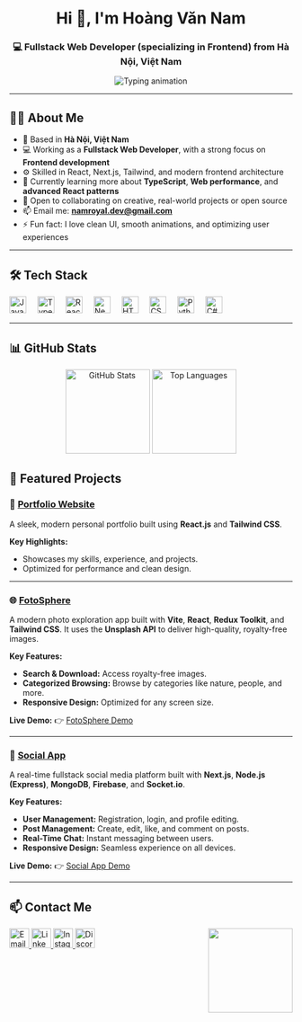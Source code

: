 <h1 align="center">Hi 👋, I'm Hoàng Văn Nam</h1>

<h3 align="center">
  💻 Fullstack Web Developer (specializing in Frontend) from Hà Nội, Việt Nam
</h3>

<p align="center">
  <img
    src="https://readme-typing-svg.herokuapp.com?font=Fira+Code&duration=3000&pause=1000&center=true&vCenter=true&width=640&lines=Welcome+to+my+GitHub!;Fullstack+Developer+with+a+Frontend+Focus.;I+love+building+beautiful+and+performant+web+apps.🚀"
    alt="Typing animation"
  />
</p>

---

## 🧑‍💼 About Me

- 📍 Based in **Hà Nội, Việt Nam**
- 💻 Working as a **Fullstack Web Developer**, with a strong focus on **Frontend development**
- ⚙️ Skilled in React, Next.js, Tailwind, and modern frontend architecture
- 🌱 Currently learning more about **TypeScript**, **Web performance**, and **advanced React patterns**
- 👯 Open to collaborating on creative, real-world projects or open source
- 📫 Email me: **namroyal.dev@gmail.com**
- ⚡ Fun fact: I love clean UI, smooth animations, and optimizing user experiences

---

## 🛠️ Tech Stack

<div align="left">
  <img src="https://cdn.jsdelivr.net/gh/devicons/devicon/icons/javascript/javascript-original.svg" height="30" alt="JavaScript" />
  <img width="12" />
  <img src="https://cdn.jsdelivr.net/gh/devicons/devicon/icons/typescript/typescript-original.svg" height="30" alt="TypeScript" />
  <img width="12" />
  <img src="https://cdn.jsdelivr.net/gh/devicons/devicon/icons/react/react-original.svg" height="30" alt="React" />
  <img width="12" />
  <img src="https://cdn.jsdelivr.net/gh/devicons/devicon/icons/nextjs/nextjs-original.svg" height="30" alt="Next.js" />
  <img width="12" />
  <img src="https://cdn.jsdelivr.net/gh/devicons/devicon/icons/html5/html5-original.svg" height="30" alt="HTML5" />
  <img width="12" />
  <img src="https://cdn.jsdelivr.net/gh/devicons/devicon/icons/css3/css3-original.svg" height="30" alt="CSS3" />
  <img width="12" />
  <img src="https://cdn.jsdelivr.net/gh/devicons/devicon/icons/python/python-original.svg" height="30" alt="Python" />
  <img width="12" />
  <img src="https://cdn.jsdelivr.net/gh/devicons/devicon/icons/csharp/csharp-original.svg" height="30" alt="C#" />
</div>

---

## 📊 GitHub Stats

<div align="center">
  <img
    src="https://github-readme-stats.vercel.app/api?username=RoyalNam&show_icons=true&include_all_commits=true&count_private=true&theme=dracula"
    height="150"
    alt="GitHub Stats"
  />
  <img
    src="https://github-readme-stats.vercel.app/api/top-langs?username=RoyalNam&layout=compact&card_width=320&langs_count=6&theme=dracula"
    height="150"
    alt="Top Languages"
  />
</div>

## 🚀 Featured Projects

### 🧭 [Portfolio Website](https://namroyal.id.vn/)

A sleek, modern personal portfolio built using **React.js** and **Tailwind CSS**.

**Key Highlights:**

- Showcases my skills, experience, and projects.
- Optimized for performance and clean design.

---

### 🌐 [FotoSphere](https://github.com/RoyalNam/foto-sphere)

A modern photo exploration app built with **Vite**, **React**, **Redux Toolkit**, and **Tailwind CSS**. It uses the **Unsplash API** to deliver high-quality, royalty-free images.

**Key Features:**

- **Search & Download:** Access royalty-free images.
- **Categorized Browsing:** Browse by categories like nature, people, and more.
- **Responsive Design:** Optimized for any screen size.

**Live Demo:** 👉 [FotoSphere Demo](https://foto-sphere.vercel.app/)

---

### 📱 [Social App](https://github.com/RoyalNam/social)

A real-time fullstack social media platform built with **Next.js**, **Node.js (Express)**, **MongoDB**, **Firebase**, and **Socket.io**.

**Key Features:**

- **User Management:** Registration, login, and profile editing.
- **Post Management:** Create, edit, like, and comment on posts.
- **Real-Time Chat:** Instant messaging between users.
- **Responsive Design:** Seamless experience on all devices.

**Live Demo:** 👉 [Social App Demo](https://social-eight-psi.vercel.app/)

---

## 📫 Contact Me

<img
  align="right"
  height="150"
  src="./f.gif"
  alt=""
/>

<div align="left">
  <a href="mailto:namroyal.dev@gmail.com" target="_blank">
    <img src="https://img.shields.io/static/v1?message=Gmail&logo=gmail&label=&color=D14836&logoColor=white&style=for-the-badge" height="35" alt="Email" />
  </a>
  <a href="https://www.linkedin.com/in/nam-royal/" target="_blank">
    <img src="https://img.shields.io/static/v1?message=LinkedIn&logo=linkedin&label=&color=0077B5&logoColor=white&style=for-the-badge" height="35" alt="LinkedIn" />
  </a>
  <a href="https://www.instagram.com/nam.royal_/" target="_blank">
    <img src="https://img.shields.io/static/v1?message=Instagram&logo=instagram&label=&color=E4405F&logoColor=white&style=for-the-badge" height="35" alt="Instagram" />
  </a>
  <a href="https://discord.com/users/hoangnampro/" target="_blank">
    <img src="https://img.shields.io/static/v1?message=Discord&logo=discord&label=&color=7289DA&logoColor=white&style=for-the-badge" height="35" alt="Discord" />
  </a>
</div>

